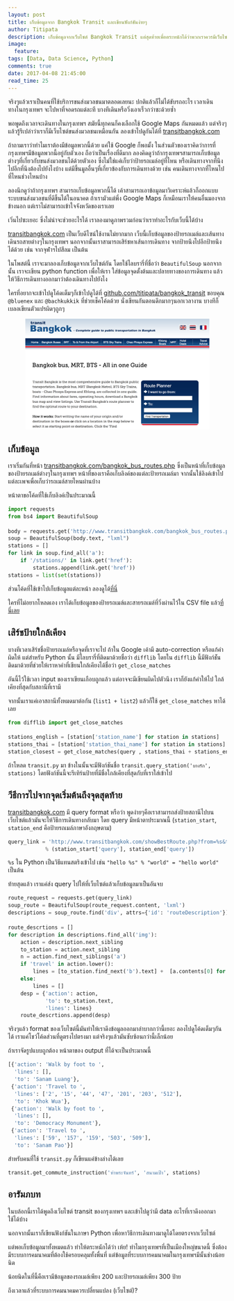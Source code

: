 ```yaml
---
layout: post
title: เก็บข้อมูลจาก Bangkok Transit และเขียนฟังก์ชันง่ายๆ
author: Titipata
description: เก็บข้อมูลจากเว็บไซต์ Bangkok Transit แต่สุดท้ายเพื่อตระหนักได้ว่าพวกเราควรมีเว็บไซต์ขนส่งมวลชนที่ดีกว่านี้
image:
  feature:
tags: [Data, Data Science, Python]
comments: true
date: 2017-04-08 21:45:00
read_time: 25
---
```


จริงๆแล้วเราเป็นคนที่ใช้บริการขนส่งมวลชนมาตลอดเลยนะ ปกติแล้วก็ไม่ได้ขับรถอะไร
เวลาเดินทางในกรุงเทพฯ จะไปหาที่จอดรถแต่ละที บางทีเดินหรือวิ่งเอาเร็วกว่าซะด้วยซ้ำ

พอพูดถึงเวลาจะเดินทางในกรุงเทพฯ สมัยนี้ทุกคนก็คงเลือกใช้ Google Maps กันหมดแล้ว
แต่จริงๆแล้วรู้รึเปล่าว่าเราก็มีเว็บไซต์ขนส่งมวลชนเหมือนกัน ลองเข้าไปดูกันได้ที่ [transitbangkok.com](http://www.transitbangkok.com/)

ถ้าถามเราว่าทำไมเราต้องมีข้อมูลพวกนี้ด้วย แค่ใช้ Google ก็พอมั้ง  ในส่วนตัวของเราคิดว่าการที่กรุงเทพฯมีข้อมูลพวกนี้อยู่กับตัวเอง
ถือว่าเป็นเรื่องที่ดีมาก ลองคิดดูว่าถ้ากรุงเทพฯสามารถเก็บข้อมูลต่างๆที่เกี่ยวกับขนส่งมวลชนได้ด้วยตัวเอง ซึ่งไม่ใช่แค่เก็บว่าป้ายรถเมล์อยู่ที่ไหน หรือเดินทางจากที่นึงไปอีกที่นึงต้องไปยังไงบ้าง แต่มีขึ้นมูลอื่นๆที่เกี่ยวข้องกับการเดินทางด้วย เช่น คนเดินทางจากที่ไหนไปที่ไหนช่วงไหนบ้าง

ลองนึกดูว่าถ้ากรุงเทพฯ สามารถเก็บข้อมูลพวกนี้ได้ เค้าสามารถเอาข้อมูลมาวิเคราะห์​แล้วก็ออกแบบระบบขนส่งมวลชนที่ดีขึ้นได้ในอนาคต
ถ้าเรามัวแต่พึ่ง Google Maps ก็เหมือนเราให้คนอื่นมองจากข้างนอก
แต่เราไม่สามารถเข้าใจจังหวัดของเราเลย

เวิ่นไปซะเยอะ ซึ่งไม่น่าจะช่วยอะไรได้ เราลองมาดูภาพรวมก่อนว่าเราทำอะไรกับเว็บนี้ได้บ้าง

[transitbangkok.com](http://www.transitbangkok.com/) เป็นเว็บดีไซน์ใช้งานไม่ยากมาก
เว็บนี้เก็บข้อมูลของป้ายรถเมล์และเส้นทางเดินรถสายต่างๆในกรุงเทพฯ นอกจากนั้นเราสามารถเสิร์ชหาเส้นการเดินทาง จากป้ายนึงไปอีกป้ายนึงได้ด้วย เช่น จากจุฬาฯไปสีลม เป็นต้น

ในโพสต์นี้ เราจะมาลองเก็บข้อมูลจากเว็บไซต์กัน โดยใช้ไลบรารี่ที่ชื่อว่า `BeautifulSoup`
นอกจากนั้น เราจะเขียน python function เพื่อให้เรา
ใส่ข้อมูลจุดตั้งต้นและปลายทางของการเดินทาง แล้วให้วิธีการเดินทางออกมาว่าต้องเดินทางไปยังไง

ใครที่อยากจะเข้าไปดูโค้ดเต็มๆก็เข้าไปดูได้ที่ [github.com/titipata/bangkok_transit](https://github.com/titipata/bangkok_transit)
ขอบคุณ `@bluenex` และ `@bachkukkik` ที่ช่วยเช็คโค้ดด้วย นั่งเขียนกันตอนดึกมากๆนอกเวลางาน
บางทีก็เบลอเขียนตัวแปรผิดๆถูกๆ


<figure><center>
  <img width="auto" src="/images/post/transit/front_page.png" data-action="zoom"/>
</center></figure>


## เก็บข้อมูล

เราเริ่มกันที่หน้า [transitbangkok.com/bangkok_bus_routes.php](`http://www.transitbangkok.com/bangkok_bus_routes.php`) ซึ่งเป็นหน้าที่เก็บข้อมูลของป้ายรถเมล์ต่างๆในกรุงเทพฯ
หน้าที่ของเราคือเก็บลิงค์ของแต่ละป้ายรถเมล์มา จากนั้นใช้ลิงค์เข้าไปแต่ละเพจเพื่อเก็บว่ารถเมล์สายไหนผ่านบ้าง

หน้าตาขอโค้ดที่ใช้เก็บลิงค์เป็นประมาณนี้

```py
import requests
from bs4 import BeautifulSoup

body = requests.get('http://www.transitbangkok.com/bangkok_bus_routes.php')
soup = BeautifulSoup(body.text, "lxml")
stations = []
for link in soup.find_all('a'):
    if '/stations/' in link.get('href'):
        stations.append(link.get('href'))
stations = list(set(stations))
```

ส่วนโค้ดที่ใช้เข้าไปเก็บข้อมูลแต่ละหน้า   ลองดูได้[ที่นี่](https://github.com/titipata/bangkok_transit/blob/master/transit.py#L23-L51)

ใครที่ไม่อยากโหลดเอง เราได้เก็บข้อมูลของป้ายรถเมล์และสายรถเมล์ที่วิ่งผ่านไว้ใน CSV file แล้ว[ที่นี่เลย](
https://raw.githubusercontent.com/titipata/bangkok_transit/master/data/stations.csv)


## เสิร์ชป้ายใกล้เคียง

บางทีเวลาเสิร์ชชื่อป้ายรถเมล์​หรือจุดที่เราจะไป ถ้าใน Google เค้ามี auto-correction หรือแก้คำผิดให้ แต่สำหรับ Python นั้น มีไลบรารี่ที่ติดมาด้วยชื่อว่า `difflib` โดยใน `difflib` นี้มีฟังก์ช่ันติดมาด้วยที่ช่วยให้เราหาคำที่เขียนใกล้เคียงได้ชื่อว่า `get_close_matches`

อันนี้ไว้ใช้เวลา input ของเราเขียนเกือบถูกแล้ว แต่อาจจะมีเขียนผิดไปตัวนึง เราก็ยังแก้คำให้ไป
ใกล้เคียงที่สุดกับสถานีที่เรามี

จากนั้นเราแค่เอาสถานีทั้งหมดมาต่อกัน (`list1 + list2`) แล้วก็ใช้ `get_close_matches` หาได้เลย

```py
from difflib import get_close_matches

stations_english = [station['station_name'] for station in stations]
stations_thai = [station['station_thai_name'] for station in stations]
station_closest = get_close_matches(query , stations_thai + stations_english, n=1, cutoff=0.6)
```

ถ้าโหลด `transit.py` มา ข้างในนั้นจะมีฟังก์ชันชื่อ `transit.query_station('บางรัก', stations)`
โดยฟังก์ชันนี้จะรีเทิร์นป้ายที่มีชื่อใกล้เคียงที่สุดกับที่เราใส่เข้าไป


## วีธีการไปจากจุดเริ่มต้นถึงจุดสุดท้าย

[transitbangkok.com](http://www.transitbangkok.com/) มี query format หรือว่า
พูดง่ายๆคือเราสามารถส่งป้ายสถานีไปบนเว็บไซต์แล้วมันจะให้วิธีการเดินทางกลับมา โดย query มีหน้าตาประมาณนี้ (`station_start`, `station_end` คือป้ายรถเมล์ภาษาอังกฤษตาม)

```py
query_link = 'http://www.transitbangkok.com/showBestRoute.php?from=%s&to=%s&originSelected=false&destinationSelected=false&lang=en' \
            % (station_start['query'], station_end['query'])
```

`%s` ใน Python เป็นวิธีแทนสตริงเข้าไป เช่น `"hello %s" % "world" = "hello world"` เป็นต้น


ท้ายสุดแล้ว เราแค่ส่ง query ไปให้ที่เว็บไซต์แล้วเก็บข้อมูลมาเป็นอันจบ

```py
route_request = requests.get(query_link)
soup_route = BeautifulSoup(route_request.content, 'lxml')
descriptions = soup_route.find('div', attrs={'id': 'routeDescription'})

route_descrtions = []
for description in descriptions.find_all('img'):
    action = description.next_sibling
    to_station = action.next_sibling
    n = action.find_next_siblings('a')
    if 'travel' in action.lower():
        lines = [to_station.find_next('b').text] +  [a.contents[0] for a in n]
    else:
        lines = []
    desp = {'action': action,
            'to': to_station.text,
            'lines': lines}
    route_descrtions.append(desp)
```

จริงๆแล้ว format ของเว็บไซต์นี้มันทำให้เราดึงข้อมูลออกมาลำบากกว่านี้เยอะ ลองไปดูโค้ดเต็มๆกันได้
เราแค่โชว์โค้ดส่วนที่ดูตรงไปตรงมา แต่จริงๆแล้วมันซับซ้อนกว่านี้เล็กน้อย

ถ้าเราจัดรูปแบบถูกต้อง หน้าตาของ output ที่ได้จะเป็นประมาณนี้

```py
[{'action': 'Walk by foot to ',
  'lines': [],
  'to': 'Sanam Luang'},
 {'action': 'Travel to ',
  'lines': ['2', '15', '44', '47', '201', '203', '512'],
  'to': 'Khok Wua'},
 {'action': 'Walk by foot to ',
  'lines': [],
  'to': 'Democracy Monument'},
 {'action': 'Travel to ',
  'lines': ['59', '157', '159', '503', '509'],
  'to': 'Sanam Pao'}]
```

สำหรับคนที่ใช้ `transit.py` ก็เขียนแค่ข้างล่างได้เลย

```py
transit.get_commute_instruction('ท่าพระจันทร์', 'สนามเป้า', stations)
```

## อารัมภบท

ในบล้อกนี้เราได้พูดถึงเว็บไซต์ transit ของกรุงเทพฯ และเข้าไปดูว่ามี data อะไรที่เราดึงออกมาใช้ได้บ้าง

นอกจากนั้นเราก็เขียนฟังก์ชันในภาษา Python เพื่อหาวิธีการเดินทางมาดูได้โดยตรงจากเว็บไซต์

แต่พอเก็บข้อมูลมาทั้งหมดแล้ว ทำให้ตระหนักได้ว่า เห้ย! ทำไมกรุงเทพฯที่เป็นเมืองใหญ่ขนาดนี้
ซึ่งต้องมีระบบการคมนาคมที่ต้องใช้ครอบคลุมทั้งพื่นที่ แต่ข้อมูลที่ระบบการคมนาคมในกรุงเทพฯมีนั้นช่างน้อยนิด

น้อยนิดในที่นี้คือเรามีข้อมูลของรถเมล์เพียง 200 และป้ายรถเมล์เพียง 300 ป้าย

ถึงเวลาแล้วที่ระบบการคมนาคมควรเปลี่ยนแปลง (เว็บไซต์)?
